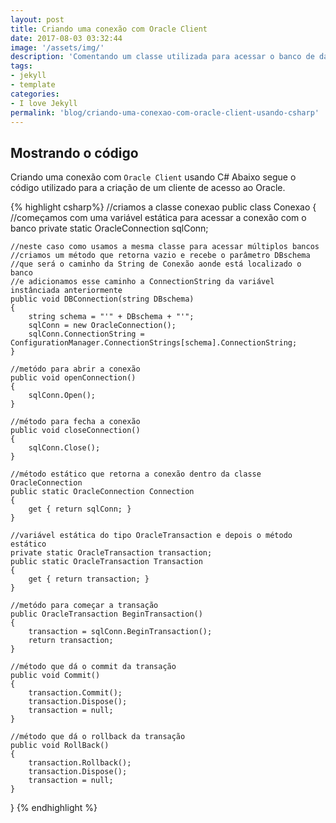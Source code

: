 ```yaml
--- 
layout: post 
title: Criando uma conexão com Oracle Client 
date: 2017-08-03 03:32:44
image: '/assets/img/'
description: 'Comentando um classe utilizada para acessar o banco de dados da Oracle usando OracleClient'
tags:
- jekyll 
- template 
categories:
- I love Jekyll
permalink: 'blog/criando-uma-conexao-com-oracle-client-usando-csharp'
---
```

## Mostrando o código

Criando uma conexão com `Oracle Client` usando C#
Abaixo segue o código utilizado para a criação de um cliente de acesso ao Oracle.

{% highlight csharp%}
//criamos a classe conexao
public class Conexao
{
    //começamos com uma variável estática para acessar a conexão com o banco
    private static OracleConnection sqlConn;

    //neste caso como usamos a mesma classe para acessar múltiplos bancos
    //criamos um método que retorna vazio e recebe o parâmetro DBschema
    //que será o caminho da String de Conexão aonde está localizado o banco
    //e adicionamos esse caminho a ConnectionString da variável instânciada anteriormente
    public void DBConnection(string DBschema)
    {
        string schema = "'" + DBschema + "'";
        sqlConn = new OracleConnection();
        sqlConn.ConnectionString = ConfigurationManager.ConnectionStrings[schema].ConnectionString;
    }

    //metódo para abrir a conexão
    public void openConnection()
    {
        sqlConn.Open();
    }

    //método para fecha a conexão
    public void closeConnection()
    {
        sqlConn.Close();
    }

    //método estático que retorna a conexão dentro da classe OracleConnection
    public static OracleConnection Connection
    {
        get { return sqlConn; }
    }

    //variável estática do tipo OracleTransaction e depois o método estático
    private static OracleTransaction transaction;
    public static OracleTransaction Transaction
    {
        get { return transaction; }
    }

    //metódo para começar a transação
    public OracleTransaction BeginTransaction()
    {
        transaction = sqlConn.BeginTransaction();
        return transaction;
    }

    //método que dá o commit da transação
    public void Commit()
    {
        transaction.Commit();
        transaction.Dispose();
        transaction = null;
    }

    //método que dá o rollback da transação
    public void RollBack()
    {
        transaction.Rollback();
        transaction.Dispose();
        transaction = null;
    }
}
{% endhighlight %}